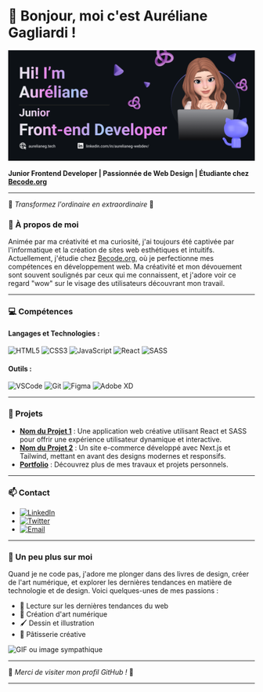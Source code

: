 # 👋 Bonjour, moi c'est Auréliane Gagliardi !

![Banner](https://github.com/Lameuhton/lameuhton/blob/main/banniere-readme.png?raw=true)

**Junior Frontend Developer | Passionnée de Web Design | Étudiante chez [Becode.org](https://becode.org/)**

---

🌸 *Transformez l'ordinaire en extraordinaire* 🌸

### 🌟 À propos de moi

Animée par ma créativité et ma curiosité, j'ai toujours été captivée par l'informatique et la création de sites web esthétiques et intuitifs. Actuellement, j'étudie chez [Becode.org](https://becode.org/), où je perfectionne mes compétences en développement web. Ma créativité et mon dévouement sont souvent soulignés par ceux qui me connaissent, et j'adore voir ce regard "wow" sur le visage des utilisateurs découvrant mon travail.

---

### 💻 Compétences

#### Langages et Technologies :
![HTML5](https://img.shields.io/badge/-HTML5-E34F26?style=flat-square&logo=html5&logoColor=white)
![CSS3](https://img.shields.io/badge/-CSS3-1572B6?style=flat-square&logo=css3&logoColor=white)
![JavaScript](https://img.shields.io/badge/-JavaScript-F7DF1E?style=flat-square&logo=javascript&logoColor=black)
![React](https://img.shields.io/badge/-React-61DAFB?style=flat-square&logo=react&logoColor=black)
![SASS](https://img.shields.io/badge/-SASS-CC6699?style=flat-square&logo=sass&logoColor=white)

#### Outils :
![VSCode](https://img.shields.io/badge/-VSCode-007ACC?style=flat-square&logo=visual-studio-code&logoColor=white)
![Git](https://img.shields.io/badge/-Git-F05032?style=flat-square&logo=git&logoColor=white)
![Figma](https://img.shields.io/badge/-Figma-F24E1E?style=flat-square&logo=figma&logoColor=white)
![Adobe XD](https://img.shields.io/badge/-Adobe%20XD-FF61F6?style=flat-square&logo=adobe-xd&logoColor=white)

---

### 🌈 Projets

- **[Nom du Projet 1](lien-vers-le-projet)** : Une application web créative utilisant React et SASS pour offrir une expérience utilisateur dynamique et interactive.
- **[Nom du Projet 2](lien-vers-le-projet)** : Un site e-commerce développé avec Next.js et Tailwind, mettant en avant des designs modernes et responsifs.
- **[Portfolio](https://www.aurelianeg.tech/)** : Découvrez plus de mes travaux et projets personnels.

---

### 📫 Contact

- [![LinkedIn](https://img.shields.io/badge/-LinkedIn-0077B5?style=flat-square&logo=linkedin&logoColor=white)](https://www.linkedin.com/in/aurelianeg-webdev/)
- [![Twitter](https://img.shields.io/badge/-Twitter-1DA1F2?style=flat-square&logo=twitter&logoColor=white)](https://twitter.com/votre_handle)
- [![Email](https://img.shields.io/badge/-Email-D14836?style=flat-square&logo=gmail&logoColor=white)](mailto:aurelianeg2000@gmail.com)

---

### 🌺 Un peu plus sur moi

Quand je ne code pas, j'adore me plonger dans des livres de design, créer de l'art numérique, et explorer les dernières tendances en matière de technologie et de design. Voici quelques-unes de mes passions :

- 📖 Lecture sur les dernières tendances du web
- 🎨 Création d'art numérique
- 🖌️ Dessin et illustration
- 🍰 Pâtisserie créative

![GIF ou image sympathique](https://media.giphy.com/media/l0Exk8EUzSLsrErEQ/giphy.gif)

---

🌟 *Merci de visiter mon profil GitHub !* 🌟

---
